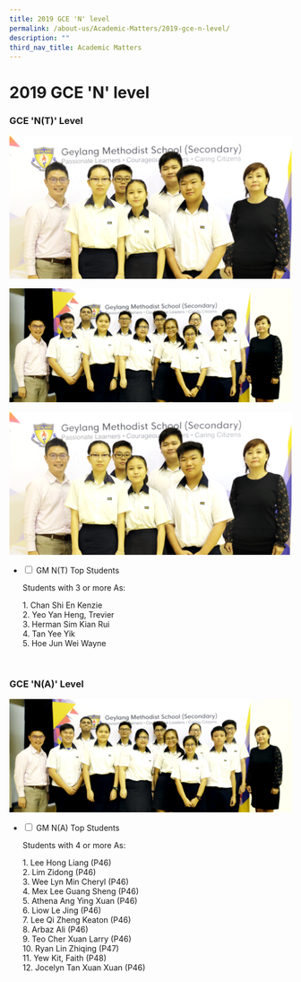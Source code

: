 ```yaml
---
title: 2019 GCE 'N' level
permalink: /about-us/Academic-Matters/2019-gce-n-level/
description: ""
third_nav_title: Academic Matters
---
```

<h1><b>2019 GCE 'N' level</b></h1>

<h3>GCE 'N(T)' Level</h3>

![](/images/MG_4265ee.jpg)

![](/images/MG_4269ee.jpg)

<img src="/images/MG_4265ee.jpg">
<ul class="jekyllcodex_accordion">
  <li>
    <input type="checkbox" id="accordion1">
    <label for="accordion1">GM N(T) Top Students</label>
    <div>
			<p>Students with 3 or more As:</p>
			<p>1. Chan Shi En Kenzie<br>2. Yeo Yan Heng, Trevier<br>3. Herman Sim Kian Rui<br>4. Tan Yee Yik<br>5. Hoe Jun Wei Wayne</p>
    </div>
	</li>
</ul>
<br>
<h3>GCE 'N(A)' Level</h3>
<img src="/images/MG_4269ee.jpg">
<ul class="jekyllcodex_accordion">
  <li>
    <input type="checkbox" id="accordion2">
    <label for="accordion2">GM N(A) Top Students</label>
    <div>
			<p>Students with 4 or more As:</p>
			<p>1. Lee Hong Liang (P46)<br>2. Lim Zidong (P46)<br>3. Wee Lyn Min Cheryl (P46)<br>4. Mex Lee Guang Sheng (P46)<br>5. Athena Ang Ying Xuan (P46)<br>6. Liow Le Jing (P46)<br>7. Lee Qi Zheng Keaton (P46)<br>8. Arbaz Ali (P46)<br>9. Teo Cher Xuan Larry (P46)<br>10. Ryan Lin Zhiqing (P47)<br>11. Yew Kit, Faith (P48)<br>12. Jocelyn Tan Xuan Xuan (P46)</p>
    </div>
	</li>
</ul>